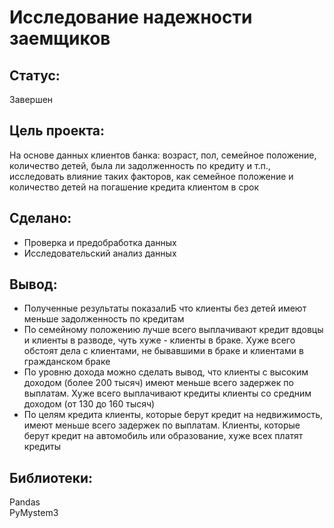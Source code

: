 # Исследование надежности заемщиков
## Статус:  
Завершен 
## Цель проекта:
На основе данных клиентов банка: возраст, пол, семейное положение, количество детей, была ли задолженность по кредиту и т.п., исследовать влияние таких факторов, как семейное положение и количество детей на погашение кредита клиентом в срок
## Сделано:
- Проверка и предобработка данных
- Исследовательский анализ данных
## Вывод:
- Полученные результаты показалиБ что клиенты без детей имеют меньше задолженность по кредитам
- По семейному положению лучше всего выплачивают кредит вдовцы и клиенты в разводе, чуть хуже - клиенты в браке. Хуже всего обстоят дела с клиентами, не бывавшими в браке и клиентами в гражданском браке
- По уровню дохода можно сделать вывод, что клиенты с высоким доходом (более 200 тысяч) имеют меньше всего задержек по выплатам. Хуже всего выплачивают кредиты клиенты со средним доходом (от 130 до 160 тысяч)
 - По целям кредита клиенты, которые берут кредит на недвижимость, имеют меньше всего задержек по выплатам. Клиенты, которые берут кредит на автомобиль или образование, хуже всех платят кредиты
## Библиотеки:
Pandas  
PyMystem3  
